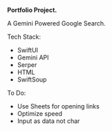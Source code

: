 **Portfolio Project.**

A Gemini Powered Google Search.

Tech Stack:
- SwiftUI
- Gemini API
- Serper
- HTML
- SwiftSoup

To Do:
- Use Sheets for opening links
- Optimize speed
- Input as data not char
